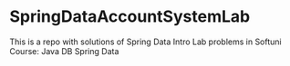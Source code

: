 # SpringDataAccountSystemLab
This is a repo with solutions of Spring Data Intro Lab problems in Softuni Course: Java DB Spring Data
